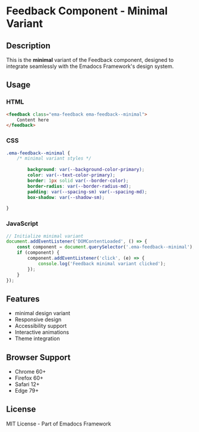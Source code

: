 # Feedback Component - Minimal Variant

## Description
This is the **minimal** variant of the Feedback component, designed to integrate seamlessly with the Emadocs Framework's design system.

## Usage

### HTML
```html
<feedback class="ema-feedback ema-feedback--minimal">
    Content here
</feedback>
```

### CSS
```css
.ema-feedback--minimal {
    /* minimal variant styles */
    
        background: var(--background-color-primary);
        color: var(--text-color-primary);
        border: 1px solid var(--border-color);
        border-radius: var(--border-radius-md);
        padding: var(--spacing-sm) var(--spacing-md);
        box-shadow: var(--shadow-sm);
    
}
```

### JavaScript
```javascript
// Initialize minimal variant
document.addEventListener('DOMContentLoaded', () => {
    const component = document.querySelector('.ema-feedback--minimal');
    if (component) {
        component.addEventListener('click', (e) => {
            console.log('Feedback minimal variant clicked');
        });
    }
});
```

## Features
- minimal design variant
- Responsive design
- Accessibility support
- Interactive animations
- Theme integration

## Browser Support
- Chrome 60+
- Firefox 60+
- Safari 12+
- Edge 79+

## License
MIT License - Part of Emadocs Framework
